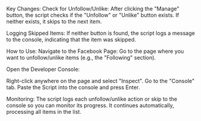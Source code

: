 Key Changes:
Check for Unfollow/Unlike: After clicking the "Manage" button, the script checks if the "Unfollow" or "Unlike" button exists. If neither exists, it skips to the next item.

Logging Skipped Items: If neither button is found, the script logs a message to the console, indicating that the item was skipped.

How to Use:
Navigate to the Facebook Page: Go to the page where you want to unfollow/unlike items (e.g., the "Following" section).

Open the Developer Console:

Right-click anywhere on the page and select "Inspect".
Go to the "Console" tab.
Paste the Script into the console and press Enter.

Monitoring:
The script logs each unfollow/unlike action or skip to the console so you can monitor its progress.
It continues automatically, processing all items in the list.
